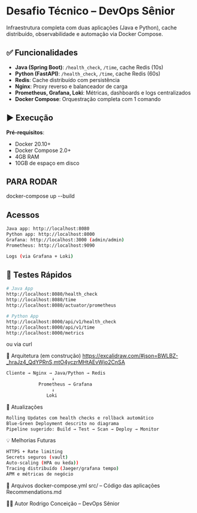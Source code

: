
# Desafio Técnico – DevOps Sênior

Infraestrutura completa com duas aplicações (Java e Python), cache distribuído, observabilidade e automação via Docker Compose.

## ✅ Funcionalidades

- **Java (Spring Boot)**: `/health_check`, `/time`, cache Redis (10s)
- **Python (FastAPI)**: `/health_check`, `/time`, cache Redis (60s)
- **Redis**: Cache distribuído com persistência
- **Nginx**: Proxy reverso e balanceador de carga
- **Prometheus, Grafana, Loki**: Métricas, dashboards e logs centralizados
- **Docker Compose**: Orquestração completa com 1 comando

## ▶️ Execução

**Pré-requisitos**:
- Docker 20.10+
- Docker Compose 2.0+
- 4GB RAM
- 10GB de espaço em disco

## PARA RODAR
docker-compose up --build

## Acessos
```bash
Java app: http://localhost:8080
Python app: http://localhost:8000
Grafana: http://localhost:3000 (admin/admin)
Prometheus: http://localhost:9090

Logs (via Grafana + Loki)
```

## 🧪 Testes Rápidos
```bash
# Java App
http://localhost:8080/health_check
http://localhost:8080/time
http://localhost:8080/actuator/prometheus

# Python App
http://localhost:8000/api/v1/health_check
http://localhost:8000/api/v1/time
http://localhost:8000/metrics
```
ou via curl


🧱 Arquitetura (em construção) 
https://excalidraw.com/#json=BWLBZ-_hraJz4_QdYPRnS,mtO4yczrMHtAEvWjo2CnSA
```bash
Cliente → Nginx → Java/Python → Redis
                 ↓
            Prometheus → Grafana
                 ↓
               Loki
```

🔄 Atualizações
```bash
Rolling Updates com health checks e rollback automático
Blue-Green Deployment descrito no diagrama
Pipeline sugerido: Build → Test → Scan → Deploy → Monitor
```

💡 Melhorias Futuras
```bash
HTTPS + Rate limiting
Secrets seguros (vault)
Auto-scaling (HPA ou keda))
Tracing distribuído (Jaeger/grafana tempo)
APM e métricas de negócio
```

📁 Arquivos
docker-compose.yml
src/ – Código das aplicações
Recommendations.md

👨‍💻 Autor
Rodrigo Conceição – DevOps Sênior
